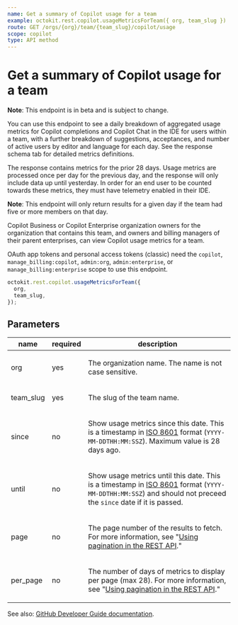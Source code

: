 ```yaml
---
name: Get a summary of Copilot usage for a team
example: octokit.rest.copilot.usageMetricsForTeam({ org, team_slug })
route: GET /orgs/{org}/team/{team_slug}/copilot/usage
scope: copilot
type: API method
---
```


# Get a summary of Copilot usage for a team

**Note**: This endpoint is in beta and is subject to change.

You can use this endpoint to see a daily breakdown of aggregated usage metrics for Copilot completions and Copilot Chat in the IDE
for users within a team, with a further breakdown of suggestions, acceptances, and number of active users by editor and language for each day.
See the response schema tab for detailed metrics definitions.

The response contains metrics for the prior 28 days. Usage metrics are processed once per day for the previous day,
and the response will only include data up until yesterday. In order for an end user to be counted towards these metrics,
they must have telemetry enabled in their IDE.

**Note**: This endpoint will only return results for a given day if the team had five or more members on that day.

Copilot Business or Copilot Enterprise organization owners for the organization that contains this team,
and owners and billing managers of their parent enterprises, can view Copilot usage metrics for a team.

OAuth app tokens and personal access tokens (classic) need the `copilot`, `manage_billing:copilot`, `admin:org`, `admin:enterprise`, or `manage_billing:enterprise` scope to use this endpoint.

```js
octokit.rest.copilot.usageMetricsForTeam({
  org,
  team_slug,
});
```

## Parameters

<table>
  <thead>
    <tr>
      <th>name</th>
      <th>required</th>
      <th>description</th>
    </tr>
  </thead>
  <tbody>
    <tr><td>org</td><td>yes</td><td>

The organization name. The name is not case sensitive.

</td></tr>
<tr><td>team_slug</td><td>yes</td><td>

The slug of the team name.

</td></tr>
<tr><td>since</td><td>no</td><td>

Show usage metrics since this date. This is a timestamp in [ISO 8601](https://en.wikipedia.org/wiki/ISO_8601) format (`YYYY-MM-DDTHH:MM:SSZ`). Maximum value is 28 days ago.

</td></tr>
<tr><td>until</td><td>no</td><td>

Show usage metrics until this date. This is a timestamp in [ISO 8601](https://en.wikipedia.org/wiki/ISO_8601) format (`YYYY-MM-DDTHH:MM:SSZ`) and should not preceed the `since` date if it is passed.

</td></tr>
<tr><td>page</td><td>no</td><td>

The page number of the results to fetch. For more information, see "[Using pagination in the REST API](https://docs.github.com/rest/using-the-rest-api/using-pagination-in-the-rest-api)."

</td></tr>
<tr><td>per_page</td><td>no</td><td>

The number of days of metrics to display per page (max 28). For more information, see "[Using pagination in the REST API](https://docs.github.com/rest/using-the-rest-api/using-pagination-in-the-rest-api)."

</td></tr>
  </tbody>
</table>

See also: [GitHub Developer Guide documentation](https://docs.github.com/rest/copilot/copilot-usage#get-a-summary-of-copilot-usage-for-a-team).
